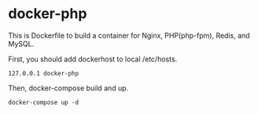 # docker-php

This is Dockerfile to build a container for Nginx, PHP(php-fpm), Redis, and MySQL.

First, you should add dockerhost to local /etc/hosts.

```
127.0.0.1 docker-php
```

Then, docker-compose build and up.

```
docker-compose up -d
```

